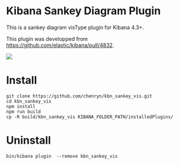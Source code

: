# Kibana Sankey Diagram Plugin

This is a sankey diagram visType plugin for Kibana 4.3+.

This plugin was developped from <https://github.com/elastic/kibana/pull/4832>.

![](https://cloud.githubusercontent.com/assets/1219655/9702343/081607e6-548b-11e5-81cb-4523c8c9225d.png)

# Install

```
git clone https://github.com/chenryn/kbn_sankey_vis.git
cd kbn_sankey_vis
npm install
npm run build
cp -R build/kbn_sankey_vis KIBANA_FOLDER_PATH/installedPlugins/
```

# Uninstall

```
bin/kibana plugin  --remove kbn_sankey_vis
```
